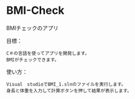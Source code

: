 # BMI-Check
 BMIチェックのアプリ


目標： 

    C＃の言語を使ってアプリを開発します。 
    BMIがチェックできます。

使い方：

    Visual　studioでBMI_1.slnのファイルを実行します。 
    身長と体重を入力して計算ボタンを押して結果が表示します。
